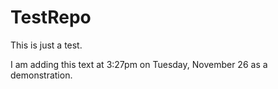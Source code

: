 # TestRepo
This is just a test.

I am adding this text at 3:27pm on Tuesday, November 26 as a demonstration. 
